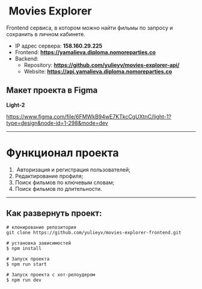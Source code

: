 #  Movies Explorer

Frontend сервиса, в котором можно найти фильмы по запросу и сохранить в личном кабинете.

- IP адрес сервера: **158.160.29.225**
- Frontend: **https://yamalieva.diploma.nomoreparties.co**
- Backend:
	- Repository: **https://github.com/yulieyv/movies-explorer-api/**
	- Website: **https://api.yamalieva.diploma.nomoreparties.co**
  
## Макет проекта в Figma
  
**Light-2**

https://www.figma.com/file/6FMWkB94wE7KTkcCgUXtnC/light-1?type=design&node-id=1-298&mode=dev

---

# Функционал проекта

1.  Авторизация и регистрация пользователей;
2.  Редактирование профиля;
3.  Поиск фильмов по ключевым словам;
4.  Поиск фильмов по длительности.

---

## Как развернуть проект:

```
# клонирование репозитория
git clone https://github.com/yulieyv/movies-explorer-frontend.git

# установка зависимостей
$ npm install

# Запуск проекта
$ npm run start

# Запуск проекта c хот-релоудером
$ npm run dev
```